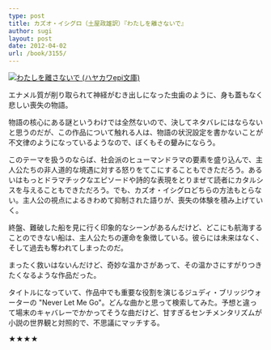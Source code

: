 ```yaml
---
type: post
title: カズオ・イシグロ（土屋政雄訳）『わたしを離さないで』
author: sugi
layout: post
date: 2012-04-02
url: /book/3155/
---
```

<a href="http://www.amazon.co.jp/exec/obidos/ASIN/4151200517/chezsugi-22/ref=nosim/" onclick="_gaq.push(['_trackEvent', 'outbound-article', 'http://www.amazon.co.jp/exec/obidos/ASIN/4151200517/chezsugi-22/ref=nosim/', '']);" name="amazletlink" target="_blank"><img src="http://i0.wp.com/ecx.images-amazon.com/images/I/41H0RqxVxyL._SL160_.jpg?w=660" alt="わたしを離さないで (ハヤカワepi文庫)" class="alignleft"  data-recalc-dims="1" /></a>

エナメル質が削り取られて神経がむき出しになった虫歯のように、身も蓋もなく悲しい喪失の物語。

物語の核心にある謎というわけでは全然ないので、決してネタバレにはならないと思うのだが、この作品について触れる人は、物語の状況設定を書かないことが不文律のようになっているようなので、ぼくもその顰みにならう。

このテーマを扱うのならば、社会派のヒューマンドラマの要素を盛り込んで、主人公たちの非人道的な境遇に対する怒りをてこにすることもできただろう。あるいはもっとドラマチックなエピソードや詩的な表現をとりまぜて読者にカタルシスを与えることもできただろう。でも、カズオ・イシグロどちらの方法もとらない。主人公の視点によるきわめて抑制された語りが、喪失の体験を積み上げていく。

終盤、難破した船を見に行く印象的なシーンがあるんだけど、どこにも航海することのできない船は、主人公たちの運命を象徴している。彼らには未来はなく、そして過去も奪われてしまったのだ。

まったく救いはないんだけど、奇妙な温かさがあって、その温かさにすがりつきたくなるような作品だった。

タイトルになっていて、作品中でも重要な役割を演じるジュディ・ブリッジウォーターの "Never Let Me Go"。どんな曲かと思って検索してみた。予想と違って場末のキャバレーでかかってそうな曲だけど、甘すぎるセンチメンタリズムが小説の世界観と対照的で、不思議にマッチする。

★★★★

<div class="jetpack-video-wrapper">
  <span class='embed-youtube' style='text-align:center; display: block;'></span>
</div>
